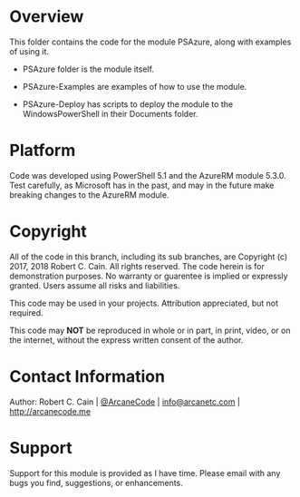 # Overview
This folder contains the code for the module PSAzure, along with examples of using it. 

* PSAzure folder is the module itself. 

* PSAzure-Examples are examples of how to use the module. 

* PSAzure-Deploy has scripts to deploy the module to the WindowsPowerShell in their Documents folder. 

# Platform
Code was developed using PowerShell 5.1 and the AzureRM module 5.3.0. Test carefully, as Microsoft has in the past, and may in the future make breaking changes to the AzureRM module. 
 
# Copyright
All of the code in this branch, including its sub branches, are Copyright (c) 2017, 2018 Robert C. Cain. All rights reserved. 
The code herein is for demonstration purposes. No warranty or guarentee is implied or expressly granted. Users assume all risks and liabilities.
 
This code may be used in your projects. Attribution appreciated, but not required.

This code may **NOT** be reproduced in whole or in part, in print, video, or on the internet, without the express written consent of the author. 

# Contact Information
Author: Robert C. Cain | [@ArcaneCode](https://twitter.com/arcanecode) | info@arcanetc.com | http://arcanecode.me

# Support
Support for this module is provided as I have time. Please email with any bugs you find, suggestions, or enhancements. 

